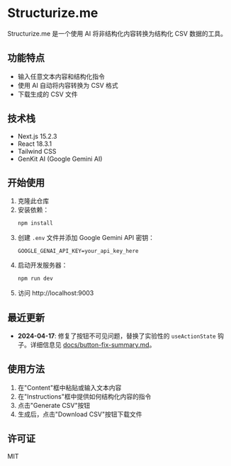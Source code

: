 # Structurize.me

Structurize.me 是一个使用 AI 将非结构化内容转换为结构化 CSV 数据的工具。

## 功能特点

- 输入任意文本内容和结构化指令
- 使用 AI 自动将内容转换为 CSV 格式
- 下载生成的 CSV 文件

## 技术栈

- Next.js 15.2.3
- React 18.3.1
- Tailwind CSS
- GenKit AI (Google Gemini AI)

## 开始使用

1. 克隆此仓库
2. 安装依赖：
   ```bash
   npm install
   ```
3. 创建 `.env` 文件并添加 Google Gemini API 密钥：
   ```
   GOOGLE_GENAI_API_KEY=your_api_key_here
   ```
4. 启动开发服务器：
   ```bash
   npm run dev
   ```
5. 访问 http://localhost:9003

## 最近更新

- **2024-04-17**: 修复了按钮不可见问题，替换了实验性的 `useActionState` 钩子。详细信息见 [docs/button-fix-summary.md](docs/button-fix-summary.md)。

## 使用方法

1. 在"Content"框中粘贴或输入文本内容
2. 在"Instructions"框中提供如何结构化内容的指令
3. 点击"Generate CSV"按钮
4. 生成后，点击"Download CSV"按钮下载文件

## 许可证

MIT
